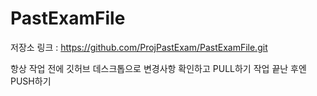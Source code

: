 # PastExamFile
저장소 링크 : https://github.com/ProjPastExam/PastExamFile.git

항상 작업 전에 깃허브 데스크톱으로 변경사항 확인하고 PULL하기
작업 끝난 후엔 PUSH하기
